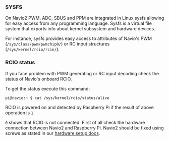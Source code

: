 ### SYSFS

On Navio2 PWM, ADC, SBUS and PPM are integrated in Linux sysfs allowing for easy access from any programming language. 
Sysfs is a virtual file system that exports info about kernel subsystem and hardware devices. 

For instance, sysfs provides easy access to attributes of Navio's PWM (`/sys/class/pwm/pwmchip0/`) or RC input structures (`/sys/kernel/rcio/rcin/`).

### RCIO status

If you face problem with PWM generating or RC input decoding check the status of Navio's onboard RCIO.

To get the status execute this command:
```bash
pi@navio:~ $ cat /sys/kernel/rcio/status/alive
```
RCIO is powered on and detected by Raspberry Pi if the result of above operation is `1`. 

`0` shows that RCIO is not connected. First of all check the hardware connection between Navio2 and Raspberry Pi. 
Navio2 should be fixed using screws as stated in our [hardware setup docs](https://docs.emlid.com/navio2/Navio-APM/hardware-setup/#attaching-navio2-to-a-raspberry-pi). 
